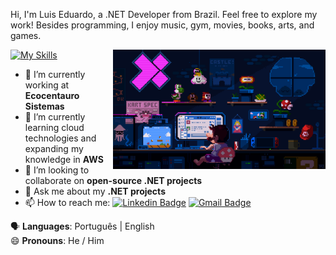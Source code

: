 Hi, I'm Luis Eduardo, a .NET Developer from Brazil. Feel free to explore my work! Besides programming, I enjoy music, gym, movies, books, arts, and games.

<img align="right" alt="Code Mario image" src="mario.gif" width="340px"/>

[![My Skills](https://skillicons.dev/icons?i=cs,dotnet,angular,aws,azure,mysql,docker,mongodb)](https://skillicons.dev)

- 🔭 I’m currently working at **Ecocentauro Sistemas**
- 🌱 I’m currently learning cloud technologies and expanding my knowledge in **AWS**
- 👯 I’m looking to collaborate on **open-source .NET projects**
- 💬 Ask me about my **.NET projects**
- 📫 How to reach me: [![Linkedin Badge](https://img.shields.io/badge/-LuisWilke-blue?style=flat-square&logo=Linkedin&logoColor=white&link=https://www.linkedin.com/in/luiseduardow/)](https://www.linkedin.com/in/luiseduardow/) [![Gmail Badge](https://img.shields.io/badge/-wilkellopes@gmail.com-c14438?style=flat-square&logo=Gmail&logoColor=white&link=mailto:wilkellopes@gmail.com)](mailto:wilkellopes@gmail.com)

:speaking_head: **Languages**: Português | English  
😄 **Pronouns**: He / Him
